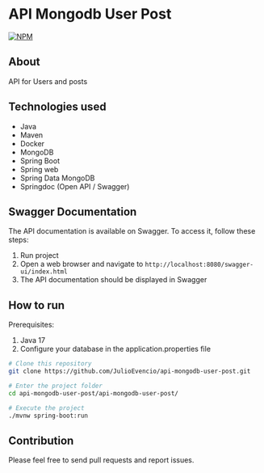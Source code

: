 # API Mongodb User Post
[![NPM](https://img.shields.io/npm/l/react)](https://github.com/JulioEvencio/api-mongodb-user-post/blob/main/LICENSE) 

## About
API for Users and posts

## Technologies used
- Java
- Maven
- Docker
- MongoDB
- Spring Boot
- Spring web
- Spring Data MongoDB
- Springdoc (Open API / Swagger)

## Swagger Documentation
The API documentation is available on Swagger. To access it, follow these steps:

1. Run project
3. Open a web browser and navigate to `http://localhost:8080/swagger-ui/index.html`
4. The API documentation should be displayed in Swagger

## How to run
Prerequisites:

1. Java 17
2. Configure your database in the application.properties file

```bash
# Clone this repository
git clone https://github.com/JulioEvencio/api-mongodb-user-post.git

# Enter the project folder
cd api-mongodb-user-post/api-mongodb-user-post/

# Execute the project
./mvnw spring-boot:run
```

## Contribution
Please feel free to send pull requests and report issues.
